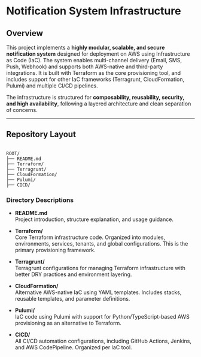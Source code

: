 # Notification System Infrastructure

## Overview

This project implements a **highly modular, scalable, and secure notification system** designed for deployment on AWS using Infrastructure as Code (IaC). The system enables multi-channel delivery (Email, SMS, Push, Webhook) and supports both AWS-native and third-party integrations. It is built with Terraform as the core provisioning tool, and includes support for other IaC frameworks (Terragrunt, CloudFormation, Pulumi) and multiple CI/CD pipelines.

The infrastructure is structured for **composability, reusability, security, and high availability**, following a layered architecture and clean separation of concerns.

---

## Repository Layout

```

ROOT/
├── README.md
├── Terraform/
├── Terragrunt/
├── CloudFormation/
├── Pulumi/
├── CICD/

```

### Directory Descriptions

- **README.md**  
  Project introduction, structure explanation, and usage guidance.

- **Terraform/**  
  Core Terraform infrastructure code. Organized into modules, environments, services, tenants, and global configurations. This is the primary provisioning framework.

- **Terragrunt/**  
  Terragrunt configurations for managing Terraform infrastructure with better DRY practices and environment layering.

- **CloudFormation/**  
  Alternative AWS-native IaC using YAML templates. Includes stacks, reusable templates, and parameter definitions.

- **Pulumi/**  
  IaC code using Pulumi with support for Python/TypeScript-based AWS provisioning as an alternative to Terraform.

- **CICD/**  
  All CI/CD automation configurations, including GitHub Actions, Jenkins, and AWS CodePipeline. Organized per IaC tool.
